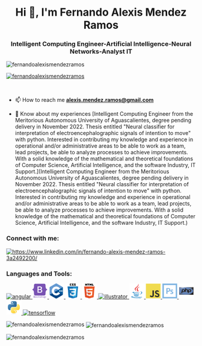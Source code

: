 <h1 align="center">Hi 👋, I'm Fernando Alexis Mendez Ramos</h1>
<h3 align="center">Intelligent Computing Engineer-Artificial Intelligence-Neural Networks-Analyst IT</h3>

<p align="left"> <img src="https://komarev.com/ghpvc/?username=fernandoalexismendezramos&label=Profile%20views&color=0e75b6&style=flat" alt="fernandoalexismendezramos" /> </p>

<p align="left"> <a href="https://github.com/ryo-ma/github-profile-trophy"><img src="https://github-profile-trophy.vercel.app/?username=fernandoalexismendezramos" alt="fernandoalexismendezramos" /></a> </p>

<p align="left"> <a href="https://twitter.com/" target="blank"><img src="https://img.shields.io/twitter/follow/?logo=twitter&style=for-the-badge" alt="" /></a> </p>

- 📫 How to reach me **alexis.mendez.ramos@gmail.com**

- 📄 Know about my experiences [Intelligent Computing Engineer from the Meritorious Autonomous University of Aguascalientes, degree pending delivery in November 2022. Thesis entitled "Neural classifier for interpretation of electroencephalographic signals of intention to move" with python. Interested in contributing my knowledge and experience in operational and/or administrative areas to be able to work as a team, lead projects, be able to analyze processes to achieve improvements. With a solid knowledge of the mathematical and theoretical foundations of Computer Science, Artificial Intelligence, and the software Industry, IT Support.](Intelligent Computing Engineer from the Meritorious Autonomous University of Aguascalientes, degree pending delivery in November 2022. Thesis entitled "Neural classifier for interpretation of electroencephalographic signals of intention to move" with python. Interested in contributing my knowledge and experience in operational and/or administrative areas to be able to work as a team, lead projects, be able to analyze processes to achieve improvements. With a solid knowledge of the mathematical and theoretical foundations of Computer Science, Artificial Intelligence, and the software Industry, IT Support.)

<h3 align="left">Connect with me:</h3>
<p align="left">
<a href="https://linkedin.com/in/https://www.linkedin.com/in/fernando-alexis-mendez-ramos-3a2492200/" target="blank"><img align="center" src="https://raw.githubusercontent.com/rahuldkjain/github-profile-readme-generator/master/src/images/icons/Social/linked-in-alt.svg" alt="https://www.linkedin.com/in/fernando-alexis-mendez-ramos-3a2492200/" height="30" width="40" /></a>
</p>

<h3 align="left">Languages and Tools:</h3>
<p align="left"> <a href="https://angular.io" target="_blank" rel="noreferrer"> <img src="https://angular.io/assets/images/logos/angular/angular.svg" alt="angular" width="40" height="40"/> </a> <a href="https://getbootstrap.com" target="_blank" rel="noreferrer"> <img src="https://raw.githubusercontent.com/devicons/devicon/master/icons/bootstrap/bootstrap-plain-wordmark.svg" alt="bootstrap" width="40" height="40"/> </a> <a href="https://www.w3schools.com/cpp/" target="_blank" rel="noreferrer"> <img src="https://raw.githubusercontent.com/devicons/devicon/master/icons/cplusplus/cplusplus-original.svg" alt="cplusplus" width="40" height="40"/> </a> <a href="https://www.w3schools.com/css/" target="_blank" rel="noreferrer"> <img src="https://raw.githubusercontent.com/devicons/devicon/master/icons/css3/css3-original-wordmark.svg" alt="css3" width="40" height="40"/> </a> <a href="https://www.w3.org/html/" target="_blank" rel="noreferrer"> <img src="https://raw.githubusercontent.com/devicons/devicon/master/icons/html5/html5-original-wordmark.svg" alt="html5" width="40" height="40"/> </a> <a href="https://www.adobe.com/in/products/illustrator.html" target="_blank" rel="noreferrer"> <img src="https://www.vectorlogo.zone/logos/adobe_illustrator/adobe_illustrator-icon.svg" alt="illustrator" width="40" height="40"/> </a> <a href="https://www.java.com" target="_blank" rel="noreferrer"> <img src="https://raw.githubusercontent.com/devicons/devicon/master/icons/java/java-original.svg" alt="java" width="40" height="40"/> </a> <a href="https://developer.mozilla.org/en-US/docs/Web/JavaScript" target="_blank" rel="noreferrer"> <img src="https://raw.githubusercontent.com/devicons/devicon/master/icons/javascript/javascript-original.svg" alt="javascript" width="40" height="40"/> </a> <a href="https://www.photoshop.com/en" target="_blank" rel="noreferrer"> <img src="https://raw.githubusercontent.com/devicons/devicon/master/icons/photoshop/photoshop-line.svg" alt="photoshop" width="40" height="40"/> </a> <a href="https://www.php.net" target="_blank" rel="noreferrer"> <img src="https://raw.githubusercontent.com/devicons/devicon/master/icons/php/php-original.svg" alt="php" width="40" height="40"/> </a> <a href="https://www.python.org" target="_blank" rel="noreferrer"> <img src="https://raw.githubusercontent.com/devicons/devicon/master/icons/python/python-original.svg" alt="python" width="40" height="40"/> </a> <a href="https://www.tensorflow.org" target="_blank" rel="noreferrer"> <img src="https://www.vectorlogo.zone/logos/tensorflow/tensorflow-icon.svg" alt="tensorflow" width="40" height="40"/> </a> </p>

<p><img align="left" src="https://github-readme-stats.vercel.app/api/top-langs?username=fernandoalexismendezramos&show_icons=true&locale=en&layout=compact" alt="fernandoalexismendezramos" /></p>

<p>&nbsp;<img align="center" src="https://github-readme-stats.vercel.app/api?username=fernandoalexismendezramos&show_icons=true&locale=en" alt="fernandoalexismendezramos" /></p>

<p><img align="center" src="https://github-readme-streak-stats.herokuapp.com/?user=fernandoalexismendezramos&" alt="fernandoalexismendezramos" /></p>


